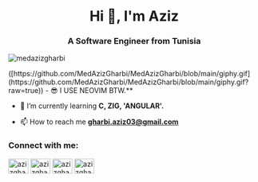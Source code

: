 
<h1 align="center">Hi 👋, I'm Aziz</h1>
<h3 align="center">A Software Engineer from Tunisia</h3>

<p align="left"> <img src="https://komarev.com/ghpvc/?username=medazizgharbi&label=Profile%20views&color=0e75b6&style=flat" alt="medazizgharbi" /> </p>
([https://github.com/MedAzizGharbi/MedAzizGharbi/blob/main/giphy.gif](https://github.com/MedAzizGharbi/MedAzizGharbi/blob/main/giphy.gif?raw=true))
- 😎 I USE NEOVIM BTW.**

- 🌱 I’m currently learning **C, ZIG, 'ANGULAR'.**

- 📫 How to reach me **gharbi.aziz03@gmail.com**

<h3 align="left">Connect with me:</h3>
<p align="left">
<a href="https://linkedin.com/in/azizgharbi03" target="blank"><img align="center" src="https://raw.githubusercontent.com/rahuldkjain/github-profile-readme-generator/master/src/images/icons/Social/linked-in-alt.svg" alt="azizgharbi03" height="30" width="40" /></a>
<a href="https://www.behance.net/azizgharbi3" target="blank"><img align="center" src="https://raw.githubusercontent.com/rahuldkjain/github-profile-readme-generator/master/src/images/icons/Social/behance.svg" alt="azizgharbi3" height="30" width="40" /></a>
<a href="https://codeforces.com/profile/azizgharbi" target="blank"><img align="center" src="https://raw.githubusercontent.com/rahuldkjain/github-profile-readme-generator/master/src/images/icons/Social/codeforces.svg" alt="azizgharbi" height="30" width="40" /></a>
<a href="https://www.leetcode.com/azizgharbi" target="blank"><img align="center" src="https://raw.githubusercontent.com/rahuldkjain/github-profile-readme-generator/master/src/images/icons/Social/leet-code.svg" alt="azizgharbi" height="30" width="40" /></a>
</p>
